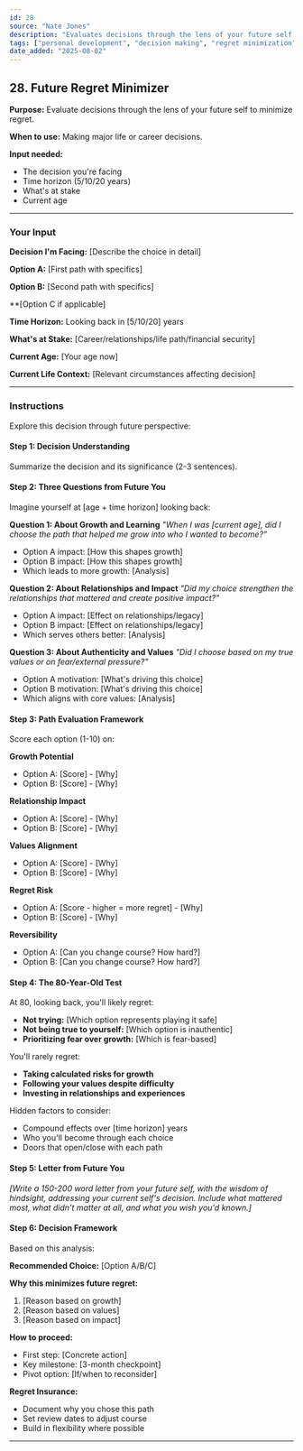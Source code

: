 ```yaml
---
id: 28
source: "Nate Jones"
description: "Evaluates decisions through the lens of your future self to minimize regret."
tags: ["personal development", "decision making", "regret minimization", "life choices"]
date_added: "2025-08-02"
---
```


## 28\. Future Regret Minimizer

**Purpose:** Evaluate decisions through the lens of your future self to minimize regret.

**When to use:** Making major life or career decisions.

**Input needed:**

* The decision you're facing  
* Time horizon (5/10/20 years)  
* What's at stake  
* Current age

---

### **Your Input**

**Decision I'm Facing:** \[Describe the choice in detail\]

**Option A:** \[First path with specifics\]

**Option B:** \[Second path with specifics\]

**\[Option C if applicable\]

**Time Horizon:** Looking back in \[5/10/20\] years

**What's at Stake:** \[Career/relationships/life path/financial security\]

**Current Age:** \[Your age now\]

**Current Life Context:** \[Relevant circumstances affecting decision\]

---

### **Instructions**

Explore this decision through future perspective:

#### **Step 1: Decision Understanding**

Summarize the decision and its significance (2-3 sentences).

#### **Step 2: Three Questions from Future You**

Imagine yourself at \[age \+ time horizon\] looking back:

**Question 1: About Growth and Learning** *"When I was \[current age\], did I choose the path that helped me grow into who I wanted to become?"*

* Option A impact: \[How this shapes growth\]  
* Option B impact: \[How this shapes growth\]  
* Which leads to more growth: \[Analysis\]

**Question 2: About Relationships and Impact** *"Did my choice strengthen the relationships that mattered and create positive impact?"*

* Option A impact: \[Effect on relationships/legacy\]  
* Option B impact: \[Effect on relationships/legacy\]  
* Which serves others better: \[Analysis\]

**Question 3: About Authenticity and Values** *"Did I choose based on my true values or on fear/external pressure?"*

* Option A motivation: \[What's driving this choice\]  
* Option B motivation: \[What's driving this choice\]  
* Which aligns with core values: \[Analysis\]

#### **Step 3: Path Evaluation Framework**

Score each option (1-10) on:

**Growth Potential**

* Option A: \[Score\] \- \[Why\]  
* Option B: \[Score\] \- \[Why\]

**Relationship Impact**

* Option A: \[Score\] \- \[Why\]  
* Option B: \[Score\] \- \[Why\]

**Values Alignment**

* Option A: \[Score\] \- \[Why\]  
* Option B: \[Score\] \- \[Why\]

**Regret Risk**

* Option A: \[Score \- higher \= more regret\] \- \[Why\]  
* Option B: \[Score\] \- \[Why\]

**Reversibility**

* Option A: \[Can you change course? How hard?\]  
* Option B: \[Can you change course? How hard?\]

#### **Step 4: The 80-Year-Old Test**

At 80, looking back, you'll likely regret:

* **Not trying:** \[Which option represents playing it safe\]  
* **Not being true to yourself:** \[Which option is inauthentic\]  
* **Prioritizing fear over growth:** \[Which is fear-based\]

You'll rarely regret:

* **Taking calculated risks for growth**  
* **Following your values despite difficulty**  
* **Investing in relationships and experiences**

Hidden factors to consider:

* Compound effects over \[time horizon\] years  
* Who you'll become through each choice  
* Doors that open/close with each path

#### **Step 5: Letter from Future You**

*\[Write a 150-200 word letter from your future self, with the wisdom of hindsight, addressing your current self's decision. Include what mattered most, what didn't matter at all, and what you wish you'd known.\]*

#### **Step 6: Decision Framework**

Based on this analysis:

**Recommended Choice:** \[Option A/B/C\]

**Why this minimizes future regret:**

1. \[Reason based on growth\]  
2. \[Reason based on values\]  
3. \[Reason based on impact\]

**How to proceed:**

* First step: \[Concrete action\]  
* Key milestone: \[3-month checkpoint\]  
* Pivot option: \[If/when to reconsider\]

**Regret Insurance:**

* Document why you chose this path  
* Set review dates to adjust course  
* Build in flexibility where possible

---